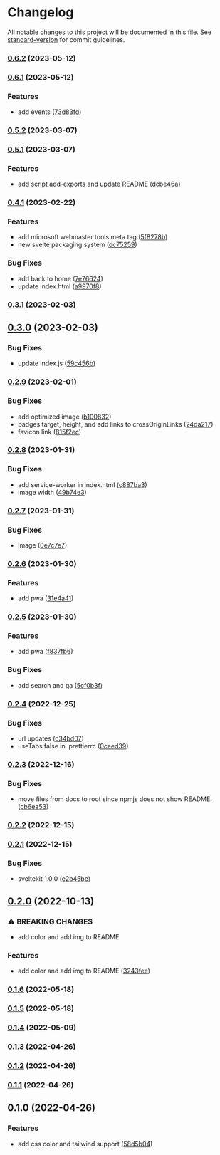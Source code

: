 # Changelog

All notable changes to this project will be documented in this file. See [standard-version](https://github.com/conventional-changelog/standard-version) for commit guidelines.

### [0.6.2](https://github.com/shinokada/svelte-lucide/compare/v0.6.1...v0.6.2) (2023-05-12)

### [0.6.1](https://github.com/shinokada/svelte-lucide/compare/v0.5.2...v0.6.1) (2023-05-12)

### Features

- add events ([73d83fd](https://github.com/shinokada/svelte-lucide/commit/73d83fddeca030f94c6d7c4d3b5616813e74d4f6))

### [0.5.2](https://github.com/shinokada/svelte-lucide/compare/v0.5.1...v0.5.2) (2023-03-07)

### [0.5.1](https://github.com/shinokada/svelte-lucide/compare/v0.4.1...v0.5.1) (2023-03-07)

### Features

- add script add-exports and update README ([dcbe46a](https://github.com/shinokada/svelte-lucide/commit/dcbe46a67270ccd2e87d75e2b346ccda0c640043))

### [0.4.1](https://github.com/shinokada/svelte-lucide/compare/v0.3.1...v0.4.1) (2023-02-22)

### Features

- add microsoft webmaster tools meta tag ([5f8278b](https://github.com/shinokada/svelte-lucide/commit/5f8278bef030eede9561590339aab9ccebaff67e))
- new svelte packaging system ([dc75259](https://github.com/shinokada/svelte-lucide/commit/dc752593ade91fbc2d7d36826d4b62a859885b46))

### Bug Fixes

- add back to home ([7e76624](https://github.com/shinokada/svelte-lucide/commit/7e766240eca1a01b733778c7bf7c166031221c0e))
- update index.html ([a9970f8](https://github.com/shinokada/svelte-lucide/commit/a9970f8009fe9714a7131b2e72d384b3e51467e5))

### [0.3.1](https://github.com/shinokada/svelte-lucide/compare/v0.3.0...v0.3.1) (2023-02-03)

## [0.3.0](https://github.com/shinokada/svelte-lucide/compare/v0.2.9...v0.3.0) (2023-02-03)

### Bug Fixes

- update index.js ([59c456b](https://github.com/shinokada/svelte-lucide/commit/59c456b90c8634b770756616b27469c908f4a2ab))

### [0.2.9](https://github.com/shinokada/svelte-lucide/compare/v0.2.8...v0.2.9) (2023-02-01)

### Bug Fixes

- add optimized image ([b100832](https://github.com/shinokada/svelte-lucide/commit/b1008323341427c78938b4b850a4bd923a8dd8a0))
- badges target, height, and add links to crossOriginLinks ([24da217](https://github.com/shinokada/svelte-lucide/commit/24da2175564ec728ccb0de63fd43d353c2760f21))
- favicon link ([815f2ec](https://github.com/shinokada/svelte-lucide/commit/815f2ec030203f15c57913d5db59432ef4a7e091))

### [0.2.8](https://github.com/shinokada/svelte-lucide/compare/v0.2.7...v0.2.8) (2023-01-31)

### Bug Fixes

- add service-worker in index.html ([c887ba3](https://github.com/shinokada/svelte-lucide/commit/c887ba3169be10d7a85e3a701d8e56432e9b6eed))
- image width ([49b74e3](https://github.com/shinokada/svelte-lucide/commit/49b74e3b8e720f34c2a5efffbcd48b460f61f36e))

### [0.2.7](https://github.com/shinokada/svelte-lucide/compare/v0.2.6...v0.2.7) (2023-01-31)

### Bug Fixes

- image ([0e7c7e7](https://github.com/shinokada/svelte-lucide/commit/0e7c7e7389c528ec91bf982f47d473f23f484e7e))

### [0.2.6](https://github.com/shinokada/svelte-lucide/compare/v0.2.5...v0.2.6) (2023-01-30)

### Features

- add pwa ([31e4a41](https://github.com/shinokada/svelte-lucide/commit/31e4a416540cfc5f7634f841455c2722cba5850f))

### [0.2.5](https://github.com/shinokada/svelte-lucide/compare/v0.2.4...v0.2.5) (2023-01-30)

### Features

- add pwa ([f837fb6](https://github.com/shinokada/svelte-lucide/commit/f837fb6aa4067f2d40ddd2a35545507344339449))

### Bug Fixes

- add search and ga ([5cf0b3f](https://github.com/shinokada/svelte-lucide/commit/5cf0b3f102e49ed1ba339c730ff9491a3aa5ca88))

### [0.2.4](https://github.com/shinokada/svelte-lucide/compare/v0.2.3...v0.2.4) (2022-12-25)

### Bug Fixes

- url updates ([c34bd07](https://github.com/shinokada/svelte-lucide/commit/c34bd074a8f1777036c10cb11b1551fe72fc177c))
- useTabs false in .prettierrc ([0ceed39](https://github.com/shinokada/svelte-lucide/commit/0ceed39ac7f2a8d2c62c58e04be3649896529ace))

### [0.2.3](https://github.com/shinokada/svelte-lucide/compare/v0.2.2...v0.2.3) (2022-12-16)

### Bug Fixes

- move files from docs to root since npmjs does not show README. ([cb6ea53](https://github.com/shinokada/svelte-lucide/commit/cb6ea535cd6020eb25b54fddf1c5b8f056286df7))

### [0.2.2](https://github.com/shinokada/svelte-lucide/compare/v0.2.1...v0.2.2) (2022-12-15)

### [0.2.1](https://github.com/shinokada/svelte-lucide/compare/v0.2.0...v0.2.1) (2022-12-15)

### Bug Fixes

- sveltekit 1.0.0 ([e2b45be](https://github.com/shinokada/svelte-lucide/commit/e2b45be603dc219068d53ee46c990f9c3940fe15))

## [0.2.0](https://github.com/shinokada/svelte-lucide/compare/v0.1.6...v0.2.0) (2022-10-13)

### ⚠ BREAKING CHANGES

- add color and add img to README

### Features

- add color and add img to README ([3243fee](https://github.com/shinokada/svelte-lucide/commit/3243fee540f548a3d74dc11733645a4783815edf))

### [0.1.6](https://github.com/shinokada/svelte-lucide/compare/v0.1.5...v0.1.6) (2022-05-18)

### [0.1.5](https://github.com/shinokada/svelte-lucide/compare/v0.1.4...v0.1.5) (2022-05-18)

### [0.1.4](https://github.com/shinokada/svelte-lucide/compare/v0.1.3...v0.1.4) (2022-05-09)

### [0.1.3](https://github.com/shinokada/svelte-lucide/compare/v0.1.2...v0.1.3) (2022-04-26)

### [0.1.2](https://github.com/shinokada/svelte-lucide/compare/v0.1.1...v0.1.2) (2022-04-26)

### [0.1.1](https://github.com/shinokada/svelte-lucide/compare/v0.1.0...v0.1.1) (2022-04-26)

## 0.1.0 (2022-04-26)

### Features

- add css color and tailwind support ([58d5b04](https://github.com/shinokada/svelte-lucideicons/commit/58d5b04a72602bb99a004fe9868b46a2eb6b2c1d))
